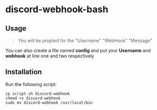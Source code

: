 # discord-webhook-bash

## Usage
>You will be propted for the "Username" "WebHook" "Message"

You can also create a file named **config** and put your __Username__ and __webhook__ at line one and two respectively

## Installation
Run the following script:
```
cp script.sh discord-webhook
chmod +x discord-webhook
sudo mv discord-webhook /usr/local/bin
```
